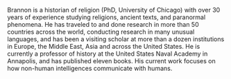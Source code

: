 Brannon is a historian of religion (PhD, University of Chicago) with over 30 years of experience studying religions, ancient texts, and paranormal phenomena. He has traveled to and done research in more than 50 countries across the world, conducting research in many unusual languages, and has been a visiting scholar at more than a dozen institutions in Europe, the Middle East, Asia and across the United States. He is currently a professor of history at the United States Naval Academy in Annapolis, and has published eleven books. His current work focuses on how non-human intelligences communicate with humans.